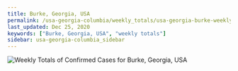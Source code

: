 ```yaml
---
title: Burke, Georgia, USA
permalink: /usa-georgia-columbia/weekly_totals/usa-georgia-burke-weekly_totals.html
last_updated: Dec 25, 2020
keywords: ["Burke, Georgia, USA", "weekly totals"]
sidebar: usa-georgia-columbia_sidebar
---
```


![Weekly Totals of Confirmed Cases for Burke, Georgia, USA](/covid_tracker/images/graphs/usa-georgia-burke-weekly_totals_graph.png)
